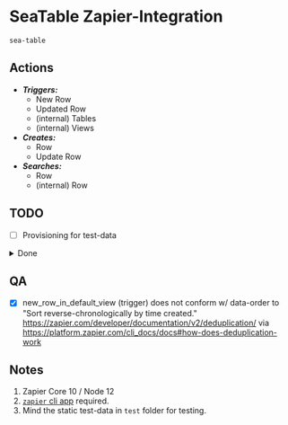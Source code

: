 # SeaTable Zapier-Integration

`sea-table`

## Actions

* ***Triggers:***
    * New Row
    * Updated Row
    * (internal) Tables
    * (internal) Views
* ***Creates:***
    * Row
    * Update Row
* ***Searches:***
    * Row
    * (internal) Row

## TODO

* [ ] Provisioning for test-data

<details>
  <summary>Done</summary>

## Done

* [x] ZResponse Json to Data migration (core v9 -> v10)
* [x] De-duplicate code filtering rows for searches
* [x] STZ-0018: Create: Update Row
* [x] Improve 403 error message
* [x] Hide Link-Columns from Find Row search action
* [x] Speaking labels for row_id and row_mtime special keys
* [x] Fix algorithm to obtain the linked-table-id when resolving linked rows
* [x] Make table-view an optional input
* [x] Remove New Row in Default View trigger
* [x] Fix type-error on an undefined table meta-data due to missing bundle input-data
* [x] Make Find Row input for search value dynamic
* [x] Fix auto-number for Find Row
* [x] internal: @type in ctx.js for Zapier bundle {ZapierBundle}
* [x] internal: @type {*} z.request result {ZapierZRequestResponse}
* [x] Remove sidParse v1 use, use of sid keys/ids is stable
* [x] Fix dangling column keys in search result
* [x] Support link columns with first link row-data in results (triggers, search)
* [x] Prevent search in non-filterable columns
* [x] Hide fields for writing (Image, File, Link, C/MTime, Auto-Number)
* [x] Fix help-text for fields (since 1.0.0)
* [x] Show base name when selecting a table
* [x] Correct sort for row triggers for zapier deduplication
* [x] Trigger: updated row
* [x] Search in row by column key for choices
* [x] Rename record to row
* [x] Fix search working on invalid fields (they should error) / does always find
* [x] Add dynamic input/output fields
* [x] Search or Create: Find Row in Seatable
* [x] Trigger: new row in view
* [x] Non-clashing inputData property names between table-name and column-name
* [x] Dropdown dynamic Table ID instead of Name
* [x] Streamline async/Promise use in perform
* [x] Centralize Seatable API `auth_token`
* [x] Add context (ctx)
* [x] Review more JSON encoding locations
* [x] Replace string concatenation with JSON encoding
* [x] Gate JSON responses
* [x] Add request-template
* [x] Clean code after CLI conversion
* [x] Convert to CLI

</details>

## QA

* [x] new_row_in_default_view (trigger) does not conform w/ data-order to "Sort reverse-chronologically by time
  created." <https://zapier.com/developer/documentation/v2/deduplication/>
  via <https://platform.zapier.com/cli_docs/docs#how-does-deduplication-work>

## Notes

1. Zapier Core 10 / Node 12
1. [`zapier` cli app][ZAPIER-CLI] required.
1. Mind the static test-data in `test` folder for testing.

[ZAPIER-CLI]: https://platform.zapier.com/cli_tutorials/getting-started#installing-the-cli
